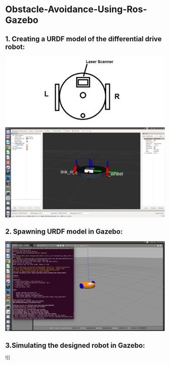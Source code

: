 # Obstacle-Avoidance-Using-Ros-Gazebo

## 1. Creating a URDF model of the differential drive robot:
![](https://github.com/Git-Saurabh5/Obstacle-Avoidance-Using-Ros-Gazebo/blob/master/obstacle-avoidance-using-ros-and-gazebo.png)
![](https://github.com/Git-Saurabh5/Obstacle-Avoidance-Using-Ros-Gazebo/blob/master/dd_robot_urdf.png)
## 2. Spawning URDF model in Gazebo:
![](https://github.com/Git-Saurabh5/Obstacle-Avoidance-Using-Ros-Gazebo/blob/master/SpawnModelinGazebo.png)
## 3.Simulating the designed robot in Gazebo:
![]

